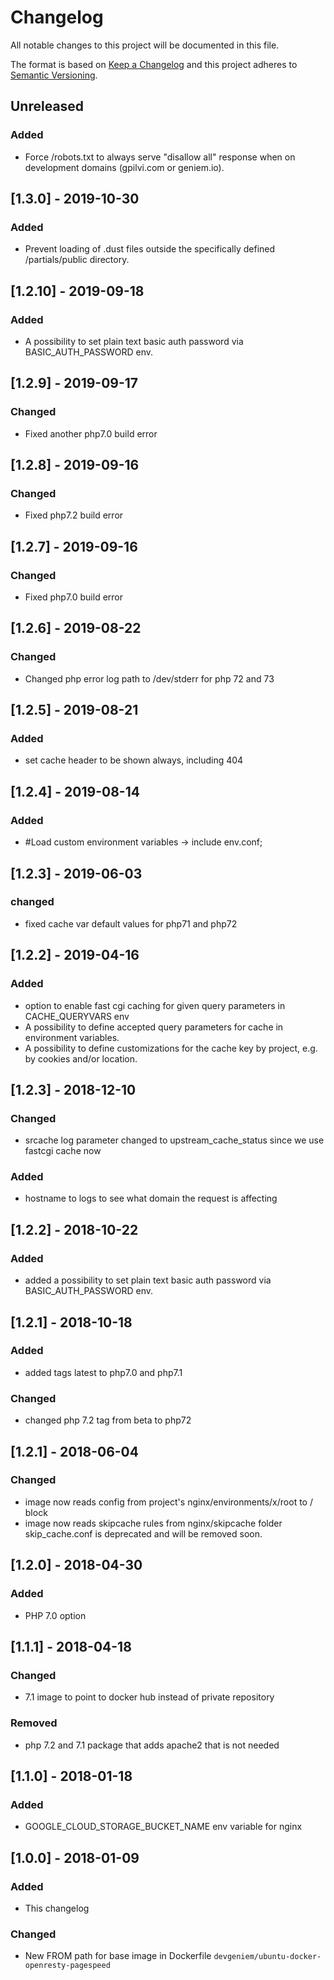 # Changelog
All notable changes to this project will be documented in this file.

The format is based on [Keep a Changelog](http://keepachangelog.com/en/1.0.0/)
and this project adheres to [Semantic Versioning](http://semver.org/spec/v2.0.0.html).

## Unreleased

### Added
- Force /robots.txt to always serve "disallow all" response when on development domains (gpilvi.com or geniem.io).

## [1.3.0] - 2019-10-30

### Added
- Prevent loading of .dust files outside the specifically defined /partials/public directory.

## [1.2.10] - 2019-09-18

### Added
- A possibility to set plain text basic auth password via BASIC_AUTH_PASSWORD env.

## [1.2.9] - 2019-09-17

### Changed
- Fixed another php7.0 build error

## [1.2.8] - 2019-09-16

### Changed
- Fixed php7.2 build error

## [1.2.7] - 2019-09-16

### Changed
- Fixed php7.0 build error

## [1.2.6] - 2019-08-22

### Changed
- Changed php error log path to /dev/stderr for php 72 and 73

## [1.2.5] - 2019-08-21

### Added 
- set cache header to be shown always, including 404

## [1.2.4] - 2019-08-14

### Added 
- #Load custom environment variables -> include env.conf;

## [1.2.3] - 2019-06-03

### changed
- fixed cache var default values for php71 and php72

## [1.2.2] - 2019-04-16

### Added
- option to enable fast cgi caching for given query parameters in CACHE_QUERYVARS env
- A possibility to define accepted query parameters for cache in environment variables.
- A possibility to define customizations for the cache key by project, e.g. by cookies and/or location.

## [1.2.3] - 2018-12-10

### Changed
- srcache log parameter changed to upstream_cache_status since we use fastcgi cache now

### Added
- hostname to logs to see what domain the request is affecting

## [1.2.2] - 2018-10-22

### Added
- added a possibility to set plain text basic auth password via BASIC_AUTH_PASSWORD env.

## [1.2.1] - 2018-10-18

### Added
- added tags latest to php7.0 and php7.1

### Changed
- changed php 7.2 tag from beta to php72

## [1.2.1] - 2018-06-04
### Changed
- image now reads config from project's nginx/environments/x/root to / block
- image now reads skipcache rules from nginx/skipcache folder skip_cache.conf is deprecated and will be removed soon. 

## [1.2.0] - 2018-04-30
### Added
- PHP 7.0 option

## [1.1.1] - 2018-04-18
### Changed
- 7.1 image to point to docker hub instead of private repository

### Removed
- php 7.2 and 7.1 package that adds apache2 that is not needed

## [1.1.0] - 2018-01-18
### Added
- GOOGLE_CLOUD_STORAGE_BUCKET_NAME env variable for nginx

## [1.0.0] - 2018-01-09
### Added
- This changelog

### Changed
- New FROM path for base image in Dockerfile `devgeniem/ubuntu-docker-openresty-pagespeed`
